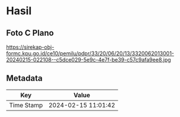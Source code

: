 # Hasil

## Foto C Plano

https://sirekap-obj-formc.kpu.go.id/ce10/pemilu/pdpr/33/20/06/20/13/3320062013001-20240215-022108--c5dce029-5e9c-4e7f-be39-c57c9afa9ee8.jpg


## Metadata

| Key        | Value               |
| ---------- | ------------------- |
| Time Stamp | 2024-02-15 11:01:42 |



